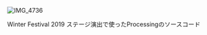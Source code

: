 ![IMG_4736](https://user-images.githubusercontent.com/8245567/69901308-0fa14880-13c3-11ea-9354-45c0890dd618.jpeg)


Winter Festival 2019
ステージ演出で使ったProcessingのソースコード
